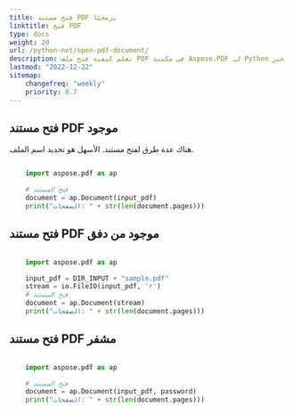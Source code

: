 ```yaml
---
title: فتح مستند PDF برمجيًا
linktitle: فتح PDF
type: docs
weight: 20
url: /python-net/open-pdf-document/
description: تعلم كيفية فتح ملف PDF في مكتبة Aspose.PDF لـ Python عبر .NET. يمكنك فتح ملف PDF موجود، مستند من دفق، ومستند PDF مشفر.
lastmod: "2022-12-22"
sitemap:
    changefreq: "weekly"
    priority: 0.7
---
```


## فتح مستند PDF موجود

هناك عدة طرق لفتح مستند. الأسهل هو تحديد اسم الملف.

```python

    import aspose.pdf as ap

    # فتح المستند
    document = ap.Document(input_pdf)
    print("الصفحات: " + str(len(document.pages)))
```

## فتح مستند PDF موجود من دفق

```python

    import aspose.pdf as ap

    input_pdf = DIR_INPUT + "sample.pdf"
    stream = io.FileIO(input_pdf, 'r')
    # فتح المستند
    document = ap.Document(stream)
    print("الصفحات: " + str(len(document.pages)))
```

## فتح مستند PDF مشفر

```python

    import aspose.pdf as ap

    # فتح المستند
    document = ap.Document(input_pdf, password)
    print("الصفحات: " + str(len(document.pages)))
```